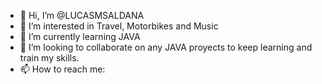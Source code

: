 - 👋 Hi, I’m @LUCASMSALDANA
- 👀 I’m interested in Travel, Motorbikes and Music
- 🌱 I’m currently learning JAVA
- 💞️ I’m looking to collaborate on any JAVA proyects to keep learning and train my skills.
- 📫 How to reach me: 

<!---
LUCASMSALDANA/LUCASMSALDANA is a ✨ special ✨ repository because its `README.md` (this file) appears on your GitHub profile.
You can click the Preview link to take a look at your changes.
--->
